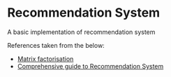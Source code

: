 # Recommendation System
A basic implementation of recommendation system

References taken from the below:
* [Matrix factorisation](http://www.albertauyeung.com/post/python-matrix-factorization/)
* [Comprehensive guide to Recommendation System](https://www.analyticsvidhya.com/blog/2018/06/comprehensive-guide-recommendation-engine-python/)
